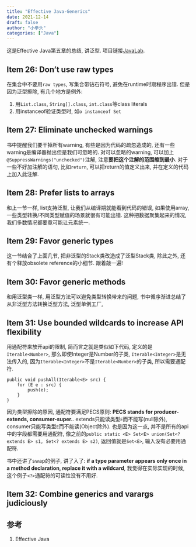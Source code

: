 ```yaml
---
title: "Effective Java-Generics"
date: 2021-12-14
draft: false
author: "小拳头"
categories: ["Java"]
---
```


这是Effective Java第五章的总结, 讲泛型. 项目链接[JavaLab](https://github.com/huanruiz/JavaLab).

## Item 26: Don’t use raw types
在集合中不要用`raw types`, 写集合带钻石符号, 避免在runtime时期程序出错. 但是因为泛型擦除, 有几个地方是例外:
1. 用`List.class`, `String[].class`, `int.class`等class literals
2. 用instanceof验证类型时, 如`o instanceof Set`

## Item 27: Eliminate unchecked warnings
书中提醒我们要干掉所有warning, 有些是因为代码的疏忽造成的, 还有一些warning是编译器抛出但是我们可忽略的. 对可以忽略的warning, 可以加上`@SuppressWarnings("unchecked")`注解, 注意**要把这个注解的范围缩到最小**. 对于一些不好加注解的语句, 比如`return`, 可以把return的值定义出来, 并在定义的代码上加入此注解.

## Item 28: Prefer lists to arrays
和上一节一样, list支持泛型, 让我们从编译期就能看到代码的错误, 如果使用array, 一些类型转换/不同类型赋值的场景就很有可能出错. 这种把数据聚集起来的情况, 我们多数情况都要竟可能让元素统一. 

## Item 29: Favor generic types
这一节结合了上面几节, 把非泛型的Stack类改造成了泛型Stack类, 除此之外, 还有个释放obsolete reference的小细节. 跟着敲一遍!

## Item 30: Favor generic methods
和用泛型类一样, 用泛型方法可以避免类型转换带来的问题, 书中循序渐进总结了从非泛型方法转换泛型方法, 泛型单例工厂, 

## Item 31: Use bounded wildcards to increase API flexibility
用通配符来放开api的限制, 简而言之就是类似如下代码, 定义的是`Iterable<Number>`, 那么即使Integer是Number的子类, `Iterable<Integer>`是无法传入的, 因为`Iterable<Integer>`不是`Iterable<Number>`的子类, 所以需要通配符.
```
public void pushAll(Iterable<E> src) {
    for (E e : src) {
        push(e);
    }
}
```
因为类型擦除的原因, 通配符要满足PECS原则: **PECS stands for producer-extends, consumer-super.**. extends只能读类型`E`而不能写(null除外), consumer只能写类型`E`而不能读(Object除外). 也是因为这一点, 并不是所有的api中的字段都需要用通配符, 像之前的`public static <E> Set<E> union(Set<? extends E> s1, Set<? extends E> s2)`, 返回值就是`Set<E>`, 输入没有必要用通配符.

书中还讲了swap的例子, 讲了入了: **if a type parameter appears only once in a method declaration, replace it with a wildcard**, 我觉得在实际实现的时候, 这个例子`<?>`通配符的可读性没有不用好.

## Item 32: Combine generics and varargs judiciously

## 参考
1. Effective Java
